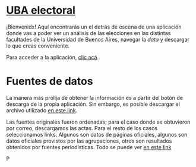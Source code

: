 # [UBA electoral](https://cutt.ly/NePiRbs0)
¡Bienvenidx! Aquí encontrarás un el detrás de escena de una aplicación donde vas a poder ver un análisis de las elecciones en las distintas facultades de la Universidad de Buenos Aires, navegar la *data* y descargar lo que creas conveniente. 

Para acceder a la aplicación, [clic acá](https://cutt.ly/NePiRbs0).

# Fuentes de datos
La manera más prolija de obtener la información es a partir del botón de descarga de la propia aplicación. Sin embargo, es posible descargar el archivo utilizado [en este link](https://github.com/bustosthl/uba_electoral/blob/main/uba_cd_estudiantes.xlsx).

Las fuentes originales fueron ordenadas; para el caso donde se obtuvieron por correo, descargamos las actas. Para el resto de los casos seleccionamos links. Algunos son datos de páginas oficiales, algunos son datos oficiales provistos por las agrupaciones, otros son resultados obtenidos por fuentes periodísticas. Todo se puede ver [en este link](https://drive.google.com/drive/folders/1omUhW2VKXZsatMTana-lwFiPOyRS9neK?usp=sharing)

P